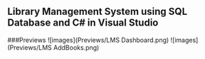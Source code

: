## Library Management System using SQL Database and C# in Visual Studio
###Previews
![images](Previews/LMS Dashboard.png)
![images](Previews/LMS AddBooks.png)

